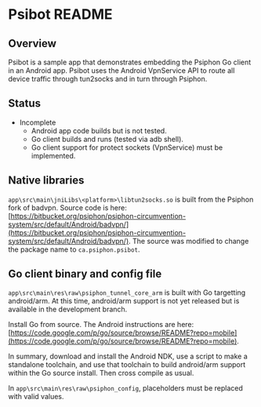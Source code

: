 Psibot README
================================================================================

Overview
--------------------------------------------------------------------------------

Psibot is a sample app that demonstrates embedding the Psiphon Go client in
an Android app. Psibot uses the Android VpnService API to route all device
traffic through tun2socks and in turn through Psiphon.

Status
--------------------------------------------------------------------------------

* Incomplete
  * Android app code builds but is not tested.
  * Go client builds and runs (tested via adb shell).
  * Go client support for protect sockets (VpnService) must be implemented.

Native libraries
--------------------------------------------------------------------------------

`app\src\main\jniLibs\<platform>\libtun2socks.so` is built from the Psiphon fork of badvpn. Source code is here: [https://bitbucket.org/psiphon/psiphon-circumvention-system/src/default/Android/badvpn/](https://bitbucket.org/psiphon/psiphon-circumvention-system/src/default/Android/badvpn/). The source was modified to change the package name to `ca.psiphon.psibot`.

Go client binary and config file
--------------------------------------------------------------------------------

`app\src\main\res\raw\psiphon_tunnel_core_arm` is built with Go targetting android/arm. At this time, android/arm support is not yet released but
is available in the development branch.

Install Go from source. The Android instructions are here:
[https://code.google.com/p/go/source/browse/README?repo=mobile](https://code.google.com/p/go/source/browse/README?repo=mobile).

In summary, download and install the Android NDK, use a script to make a standalone toolchain, and use that toolchain to build android/arm support within the Go source install. Then cross compile as usual.

In `app\src\main\res\raw\psiphon_config`, placeholders must be replaced with valid values.
